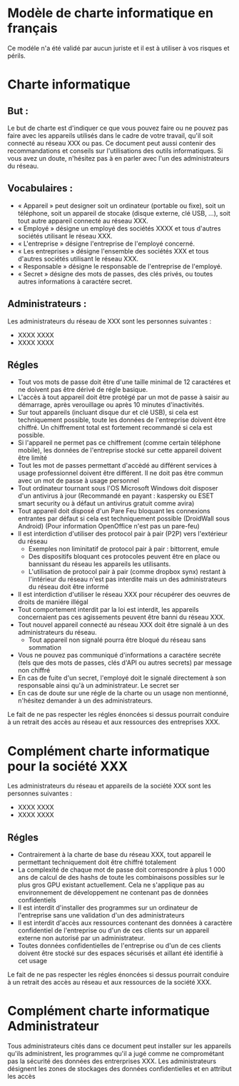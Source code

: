 # Modèle de charte informatique en français
Ce modéle n'a été validé par aucun juriste et il est à utiliser à vos risques et périls.

# Charte informatique

## But :
Le but de charte est d'indiquer ce que vous pouvez faire ou ne pouvez pas faire avec les appareils utilisés dans le cadre de votre travail, qu'il soit connecté au réseau XXX ou pas.
Ce document peut aussi contenir des recommandations et conseils sur l'utilisations des outils informatiques.
Si vous avez un doute, n'hésitez pas à en parler avec l'un des administrateurs du réseau.

## Vocabulaires :
- « Appareil » peut designer soit un ordinateur (portable ou fixe), soit un téléphone, soit un appareil de stocake (disque externe, clé USB, …), soit tout autre appareil connecté au réseau XXX.
- « Employé » désigne un employé des sociétés XXXX et tous d'autres sociétés utilisant le réseau XXX.
- « L'entreprise » désigne l'entreprise de l'employé concerné.
- « Les entreprises » désigne l'ensemble des sociétés XXX et tous d'autres sociétés utilisant le réseau XXX.
- « Responsable » désigne le responsable de l'entreprise de l'employé.
- « Secret » désigne des mots de passes, des clés privés, ou toutes autres informations à caractére secret.

## Administrateurs : 
Les administrateurs du réseau de XXX sont les personnes suivantes :
- XXXX XXXX
- XXXX XXXX

## Régles
- Tout vos mots de passe doit être d'une taille minimal de 12 caractéres et ne doivent pas être dérivé de régle basique.
- L'accès à tout appareil doit être protégé par un mot de passe à saisir au démarrage, après verouillage ou après 10 minutes d'inactivités.
- Sur tout appareils (incluant disque dur et clé USB), si cela est techniquement possible, toute les données de l'entreprise doivent être chiffré. Un chiffrement total est fortement recommandé si cela est possible.
- Si l'appareil ne permet pas ce chiffrement (comme certain téléphone mobile), les données de l'entreprise stocké sur cette appareil doivent être limité
- Tout les mot de passes permettant d'accèdé au différent services à usage professionnel doivent être différent. Il ne doit pas être commun avec un mot de passe à usage personnel
- Tout ordinateur tournant sous l'OS Microsoft Windows doit disposer d'un antivirus à jour (Recommandé en payant : kaspersky ou ESET smart security ou à défaut un antivirus gratuit comme avira)
- Tout appareil doit disposé d'un Pare Feu bloquant les connexions entrantes par défaut si cela est techniquement possible (DroidWall sous Android) (Pour information OpenOffice n'est pas un pare-feu)
- Il est interdiction d'utiliser des protocol pair à pair (P2P) vers l'extérieur du réseau
   - Exemples non liminitatif de protocol pair à pair : bittorrent, emule
   - Des dispositifs bloquant ces protocoles peuvent être en place ou bannissant du réseau les appareils les utilisants.
   - L'utilisation de protocol pair à pair (comme dropbox synx) restant à l'intérieur du réseau n'est pas interdite mais un des administrateurs du réseau doit être informé
- Il est interdiction d'utiliser le réseau XXX pour récupérer des oeuvres de droits de maniére illégal
- Tout comportement interdit par la loi est interdit, les appareils concernaient pas ces agissements peuvent être banni du réseau XXX.
- Tout nouvel appareil connecté au réseau XXX doit être signalé à un des administrateurs du réseau.
   - Tout appareil non signalé pourra être bloqué du réseau sans sommation
- Vous ne pouvez pas communiqué d'informations a caractére secréte (tels que des mots de passes, clés d'API ou autres secrets) par message non chiffré
- En cas de fuite d'un secret, l'employé doit le signalé directement à son responsable ainsi qu'à un administrateur. Le secret ser 
- En cas de doute sur une régle de la charte ou un usage non mentionné, n'hésitez demander à un des administrateurs.

Le fait de ne pas respecter les régles énoncées si dessus pourrait conduire à un retrait des accès au réseau et aux ressources des entreprises XXX.

# Complément charte informatique pour la société XXX

Les administrateurs du réseau et appareils de la société XXX sont les personnes suivantes :
- XXXX XXXX
- XXXX XXXX

## Régles
- Contrairement à la charte de base du réseau XXX, tout appareil le permettant techniquement doit être chiffré totalement
- La complexité de chaque mot de passe doit correspondre à plus 1 000 ans de calcul de des hashs de toute les combinaisons possibles sur le plus gros GPU existant actuellement. Cela ne s'applique pas au environnement de développement ne contenant pas de données confidentiels
- Il est interdit d'installer des programmes sur un ordinateur de l'entreprise sans une validation d'un des administrateurs
- Il est interdit d'accès aux ressources contenant des données à caractère confidentiel de l'entreprise ou d'un de ces clients sur un appareil externe non autorisé par un administrateur.
- Toutes données confidentielles de l'entreprise ou d'un de ces clients doivent être stocké sur des espaces sécurisés et aillant été identifié à cet usage


Le fait de ne pas respecter les régles énoncées si dessus pourrait conduire à un retrait des accès au réseau et aux ressources de la société XXX.

# Complément charte informatique Administrateur

Tous administrateurs cités dans ce document peut installer sur les appareils qu'ils administrent, les programmes qu'il a jugé comme ne comprométant pas la sécurité des données des entrerprises XXX.
Les administrateurs désignent les zones de stockages des données confidentielles et en attribut les accès

